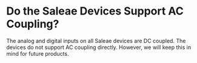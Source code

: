 # Do the Saleae Devices Support AC Coupling?

The analog and digital inputs on all Saleae devices are DC coupled. The devices do not support AC coupling directly. However, we will keep this in mind for future products.

